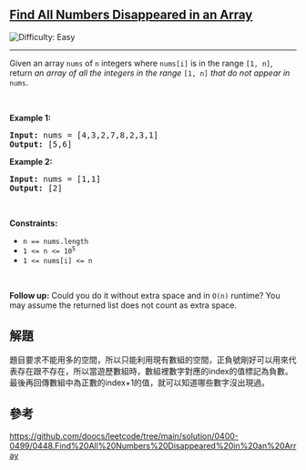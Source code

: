 <h2><a href="https://leetcode.com/problems/find-all-numbers-disappeared-in-an-array">Find All Numbers Disappeared in an Array</a></h2> <img src='https://img.shields.io/badge/Difficulty-Easy-brightgreen' alt='Difficulty: Easy' /><hr><p>Given an array <code>nums</code> of <code>n</code> integers where <code>nums[i]</code> is in the range <code>[1, n]</code>, return <em>an array of all the integers in the range</em> <code>[1, n]</code> <em>that do not appear in</em> <code>nums</code>.</p>

<p>&nbsp;</p>
<p><strong class="example">Example 1:</strong></p>
<pre><strong>Input:</strong> nums = [4,3,2,7,8,2,3,1]
<strong>Output:</strong> [5,6]
</pre><p><strong class="example">Example 2:</strong></p>
<pre><strong>Input:</strong> nums = [1,1]
<strong>Output:</strong> [2]
</pre>
<p>&nbsp;</p>
<p><strong>Constraints:</strong></p>

<ul>
	<li><code>n == nums.length</code></li>
	<li><code>1 &lt;= n &lt;= 10<sup>5</sup></code></li>
	<li><code>1 &lt;= nums[i] &lt;= n</code></li>
</ul>

<p>&nbsp;</p>
<p><strong>Follow up:</strong> Could you do it without extra space and in <code>O(n)</code> runtime? You may assume the returned list does not count as extra space.</p>


## 解題

題目要求不能用多的空間，所以只能利用現有數組的空間，正負號剛好可以用來代表存在跟不存在，所以當遊歷數組時，數組裡數字對應的index的值標記為負數。
最後再回傳數組中為正數的index+1的值，就可以知道哪些數字沒出現過。

## 參考
https://github.com/doocs/leetcode/tree/main/solution/0400-0499/0448.Find%20All%20Numbers%20Disappeared%20in%20an%20Array
